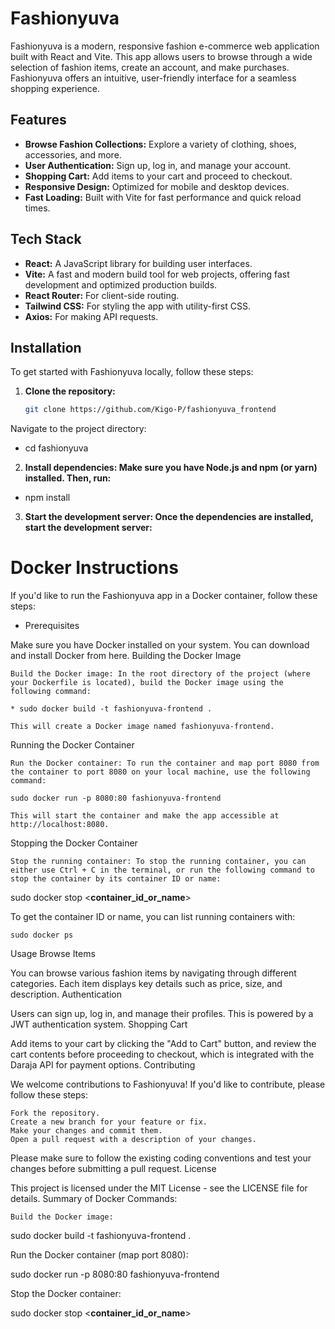 # Fashionyuva

Fashionyuva is a modern, responsive fashion e-commerce web application built with React and Vite. This app allows users to browse through a wide selection of fashion items, create an account, and make purchases. Fashionyuva offers an intuitive, user-friendly interface for a seamless shopping experience.

## Features
- **Browse Fashion Collections:** Explore a variety of clothing, shoes, accessories, and more.
- **User Authentication:** Sign up, log in, and manage your account.
- **Shopping Cart:** Add items to your cart and proceed to checkout.
- **Responsive Design:** Optimized for mobile and desktop devices.
- **Fast Loading:** Built with Vite for fast performance and quick reload times.

## Tech Stack
- **React:** A JavaScript library for building user interfaces.
- **Vite:** A fast and modern build tool for web projects, offering fast development and optimized production builds.
- **React Router:** For client-side routing.
- **Tailwind CSS:** For styling the app with utility-first CSS.
- **Axios:** For making API requests.

## Installation

To get started with Fashionyuva locally, follow these steps:

1. **Clone the repository:**
   ```bash
   git clone https://github.com/Kigo-P/fashionyuva_frontend
Navigate to the project directory:

  * cd fashionyuva

2. **Install dependencies: Make sure you have Node.js and npm (or yarn) installed. Then, run:**

  * npm install

3. **Start the development server: Once the dependencies are installed, start the development server:**
# Docker Instructions

If you'd like to run the Fashionyuva app in a Docker container, follow these steps:

* Prerequisites

Make sure you have Docker installed on your system. You can download and install Docker from here.
Building the Docker Image

    Build the Docker image: In the root directory of the project (where your Dockerfile is located), build the Docker image using the following command:

    * sudo docker build -t fashionyuva-frontend .

    This will create a Docker image named fashionyuva-frontend.

Running the Docker Container

    Run the Docker container: To run the container and map port 8080 from the container to port 8080 on your local machine, use the following command:

    sudo docker run -p 8080:80 fashionyuva-frontend

    This will start the container and make the app accessible at http://localhost:8080.

Stopping the Docker Container

    Stop the running container: To stop the running container, you can either use Ctrl + C in the terminal, or run the following command to stop the container by its container ID or name:

sudo docker stop <**container_id_or_name**>

To get the container ID or name, you can list running containers with:

    sudo docker ps

Usage
Browse Items

You can browse various fashion items by navigating through different categories. Each item displays key details such as price, size, and description.
Authentication

Users can sign up, log in, and manage their profiles. This is powered by a JWT authentication system.
Shopping Cart

Add items to your cart by clicking the "Add to Cart" button, and review the cart contents before proceeding to checkout, which is integrated with the Daraja API for payment options.
Contributing

We welcome contributions to Fashionyuva! If you'd like to contribute, please follow these steps:

    Fork the repository.
    Create a new branch for your feature or fix.
    Make your changes and commit them.
    Open a pull request with a description of your changes.

Please make sure to follow the existing coding conventions and test your changes before submitting a pull request.
License

This project is licensed under the MIT License - see the LICENSE file for details.
Summary of Docker Commands:

    Build the Docker image:

sudo docker build -t fashionyuva-frontend .

Run the Docker container (map port 8080):

sudo docker run -p 8080:80 fashionyuva-frontend

Stop the Docker container:

sudo docker stop <**container_id_or_name**>